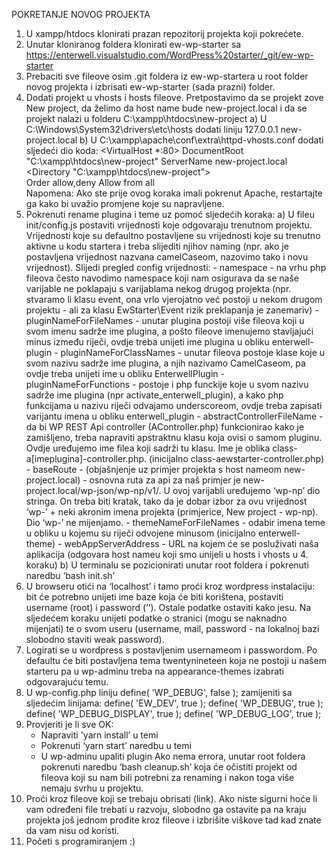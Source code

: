 POKRETANJE NOVOG PROJEKTA

1. U xampp/htdocs klonirati prazan repozitorij projekta koji pokrećete.
2. Unutar kloniranog foldera klonirati ew-wp-starter sa https://enterwell.visualstudio.com/WordPress%20starter/_git/ew-wp-starter
3. Prebaciti sve fileove osim .git foldera iz ew-wp-startera u root folder novog projekta i izbrisati ew-wp-starter (sada prazni) folder.
4. Dodati projekt u vhosts i hosts fileove. Pretpostavimo da se projekt zove New project, da želimo da host name bude new-project.local i da se projekt nalazi u folderu C:\xampp\htdocs\new-project
        a) U C:\Windows\System32\drivers\etc\hosts dodati liniju
			127.0.0.1	new-project.local
        b) U C:\xampp\apache\conf\extra\httpd-vhosts.conf dodati sljedeći dio koda:
			<VirtualHost *:80> 
     				DocumentRoot "C:\xampp\htdocs\new-project"
     				ServerName new-project.local 
     				<Directory "C:\xampp\htdocs\new-project">     
          					Order allow,deny
          					Allow from all  
                    </Directory>
            </VirtualHost>
Napomena: Ako ste prije ovog koraka imali pokrenut Apache, restartajte ga kako bi uvažio promjene koje su napravljene.
5. Pokrenuti rename plugina i teme uz pomoć sljedećih koraka:
        a) U fileu init/config.js postaviti vrijednosti koje odgovaraju trenutnom projektu. Vrijednosti koje su defaultno postavljene su vrijednosti koje su trenutno aktivne u kodu startera i treba slijediti njihov naming (npr. ako je postavljena vrijednost nazvana camelCaseom, nazovimo tako i novu vrijednost). Slijedi pregled config vrijednosti:
            - namespace - na vrhu php fileova često navodimo namespace koji nam osigurava da se naše varijable ne poklapaju s varijablama nekog drugog projekta (npr. stvaramo li klasu event, ona vrlo vjerojatno već postoji u nekom drugom projektu - ali za klasu EwStarter\Event rizik preklapanja je zanemariv)
            - pluginNameForFileNames - unutar plugina postoji više fileova koji u svom imenu sadrže ime plugina, a pošto fileove imenujemo stavljajući minus između riječi, ovdje treba unijeti ime plugina u obliku enterwell-plugin
            - pluginNameForClassNames - unutar fileova postoje klase koje u svom nazivu sadrže ime plugina, a njih nazivamo CamelCaseom, pa ovdje treba unijeti ime u obliku EnterwellPlugin
            - pluginNameForFunctions - postoje i php funckije koje u svom nazivu sadrže ime plugina (npr activate_enterwell_plugin), a kako php funkcijama u nazivu riječi odvajamo underscoreom, ovdje treba zapisati varijantu imena u obliku enterwell_plugin
            - abstractControllerFileName - da bi WP REST Api controller (AController.php) funkcionirao kako je zamišljeno, treba napraviti apstraktnu klasu koja ovisi o samom pluginu. Ovdje uređujemo ime filea koji sadrži tu klasu. Ime je oblika class-a[imeplugina]-controller.php. (inicijalno class-aewstarter-controller.php)
            - baseRoute - (objašnjenje uz primjer projekta s host nameom new-project.local) - osnovna ruta za api za naš primjer je new-project.local/wp-json/wp-np/v1/. U ovoj varijabli uređujemo ‘wp-np’ dio stringa. On treba biti kratak, tako da je dobar izbor za ovu vrijednost ‘wp-’ + neki akronim imena projekta (primjerice, New project - wp-np). Dio ‘wp-’ ne mijenjamo.
            - themeNameForFileNames - odabir imena teme u obliku u kojemu su riječi odvojene minusom (inicijalno enterwell-theme)
            - webAppServerAddress - URL na kojem će se posluživati naša aplikacija (odgovara host nameu koji smo unijeli u hosts i vhosts u 4. koraku)
        b) U terminalu se pozicionirati unutar root foldera i pokrenuti naredbu ‘bash init.sh’
6. U browseru otići na ‘localhost’ i tamo proći kroz wordpress instalaciju: bit će potrebno unijeti ime baze koja će biti korištena, postaviti username (root) i password (‘’). Ostale podatke ostaviti kako jesu. Na sljedećem koraku unijeti podatke o stranici (mogu se naknadno mijenjati) te o svom useru (username, mail, password - na lokalnoj bazi slobodno staviti weak password).
7. Logirati se u wordpress s postavljenim usernameom i passwordom. Po defaultu će biti postavljena tema twentynineteen koja ne postoji u našem starteru pa u wp-adminu treba na appearance-themes izabrati odgovarajuću temu.
8. U wp-config.php liniju
        define( 'WP_DEBUG', false );
	zamijeniti sa sljedećim linijama:
		define( 'EW_DEV', true );
        define( 'WP_DEBUG', true );
        define( 'WP_DEBUG_DISPLAY', true );
        define( 'WP_DEBUG_LOG', true );
9. Provjeriti je li sve OK:
    - Napraviti 'yarn install’ u temi
    - Pokrenuti ‘yarn start’ naredbu u temi
    - U wp-adminu upaliti plugin
Ako nema errora, unutar root foldera pokrenuti naredbu ‘bash cleanup.sh’ koja će očistiti projekt od fileova koji su nam bili potrebni za renaming i nakon toga više nemaju svrhu u projektu.
10. Proći kroz fileove koji se trebaju obrisati (link). Ako niste sigurni hoće li vam određeni file trebati u razvoju, slobodno ga ostavite pa na kraju projekta još jednom prođite kroz fileove i izbrišite viškove tad kad znate da vam nisu od koristi.
11. Početi s programiranjem :)
